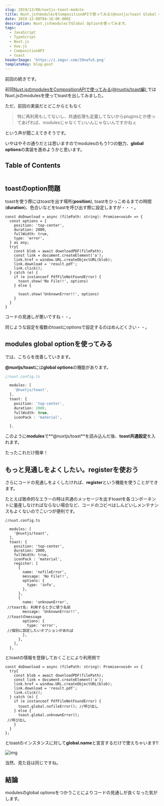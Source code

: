 ```yaml
---
slug: 2019/12/08/nuxtjs-toast-module
title: Nuxt.jsのmodulesをCompositionAPIで使ってみる(@nuxtjs/toast Global Option編)
date: 2019-12-08T04:16:00.000Z
description: Nuxt.jsのmodulesでGlobal Optionを使ってみます。
tags:
  - JavaScript
  - TypeScript
  - Nuxt.js
  - Vue.js
  - CompositionAPI
  - toast
headerImage: 'https://i.imgur.com/29nafu5.png'
templateKey: blog-post
---
```

前回の続きです。

前回[Nuxt.jsのmodulesをCompositionAPIで使ってみる(@nuxtjs/toast編)
](https://blog.tubone-project24.xyz/2019/12/04/nuxt-toast)ではNuxt.jsのmodulesを使ってtoastを出してみました。

ただ、前回の実装だとどこからともなく

> 特に再利用もしてないし、共通処理も定義してないからpluginsとか使ってあげれば、modulesじゃなくていいんじゃないんですかねぇ

という声が聞こえてきそうです。

いやはやその通りだとは思いますのでmodulesのもう1つの魅力、**global options**の実装を進めようかと思います。

## Table of Contents

```toc

```

## toastのoption問題

toastを使う際にはtoastを出す場所(**position**), toastをひっこめるまでの時間(**duration**)、色合いなどをtoastを呼び出す際に設定しますが・・・。

```typescript{numberLines: 1}{2-7,16,18}
const doDownload = async (filePath: string): Promise<void> => {
  const options = {
    position: 'top-center',
    duration: 2000,
    fullWidth: true,
    type: 'error',
  } as any;
  try{
    const blob = await downloadPDF(filePath);
    const link = document.createElement('a');
    link.href = window.URL.createObjectURL(blob);
    link.download = 'result.pdf';
    link.click();
  } catch (e) {
    if (e instanceof PdfFileNotFoundError) {
      toast.show('No File!!', options)
    } else {

      toast.show('UnknownError!!', options)
    }
  }
}
```

コードの見通しが悪いですね・・。

同じような設定を複数のtoastにoptionsで設定するのはめんどくさい・・。

## modules global optionを使ってみる

では、こちらを改善していきます。

**@nuxtjs/toast**には**global options**の機能があります。

```typescript
//nuxt.config.ts

  modules: [
    '@nuxtjs/toast',
  ],
  toast: {
    position: 'top-center',
    duration: 2000,
    fullWidth: true,
    iconPack : 'material',

  },
```

このように**modules**で**@nuxtjs/toast**を読み込んだ後、**toast共通設定**を入れます。

たったこれだけ簡単！

## もっと見通しをよくしたい。registerを使おう

さらにコードの見通しをよくしたければ、**register**という機能を使うことができます。

たとえば致命的なエラーの時は共通のメッセージを出すtoastを各コンポーネントに量産しなければならない場合など、コードのコピペはしんどいしメンテナンスもよくないのでこいつが便利です。

```typescript{numberLines: 1}{11-27}
//nuxt.config.ts

  modules: [
    '@nuxtjs/toast',
  ],
  toast: {
    position: 'top-center',
    duration: 2000,
    fullWidth: true,
    iconPack : 'material',
    register: [
      {
        name: 'nofileError',
        message: 'No File!!',
        options: {
          type: 'info',
        },
      },
      {
        name: 'unknownError',
 //toast名: 利用するときに使う名前
        message: 'UnknownError!!',
 //toastのmessage
        options: {
          type: 'error',
 //個別に設定したいオプションがあれば
        },
      },
    ],
  },

```

とtoastの情報を登録しておくことにより利用側で

```typescript{numberLines: 1}{10,12}
const doDownload = async (filePath: string): Promise<void> => {
  try{
    const blob = await downloadPDF(filePath);
    const link = document.createElement('a');
    link.href = window.URL.createObjectURL(blob);
    link.download = 'result.pdf';
    link.click();
  } catch (e) {
    if (e instanceof PdfFileNotFoundError) {
      toast.global.nofileError(); //呼び出し
    } else {
      toast.global.unknownError();
 //呼び出し
    }
  }
};

```

とtoastのインスタンスに対して**global.name**と宣言するだけで使えちゃいます!!

![img](https://i.imgur.com/29nafu5.png)

当然、見た目は同じですね。

## 結論

modulesのglobal optionsをつかうことによりコードの見通しが良くなった気がします。


